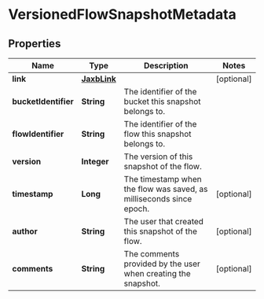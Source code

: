 # VersionedFlowSnapshotMetadata

## Properties
Name | Type | Description | Notes
------------ | ------------- | ------------- | -------------
**link** | [**JaxbLink**](JaxbLink.md) |  |  [optional]
**bucketIdentifier** | **String** | The identifier of the bucket this snapshot belongs to. | 
**flowIdentifier** | **String** | The identifier of the flow this snapshot belongs to. | 
**version** | **Integer** | The version of this snapshot of the flow. | 
**timestamp** | **Long** | The timestamp when the flow was saved, as milliseconds since epoch. |  [optional]
**author** | **String** | The user that created this snapshot of the flow. |  [optional]
**comments** | **String** | The comments provided by the user when creating the snapshot. |  [optional]
